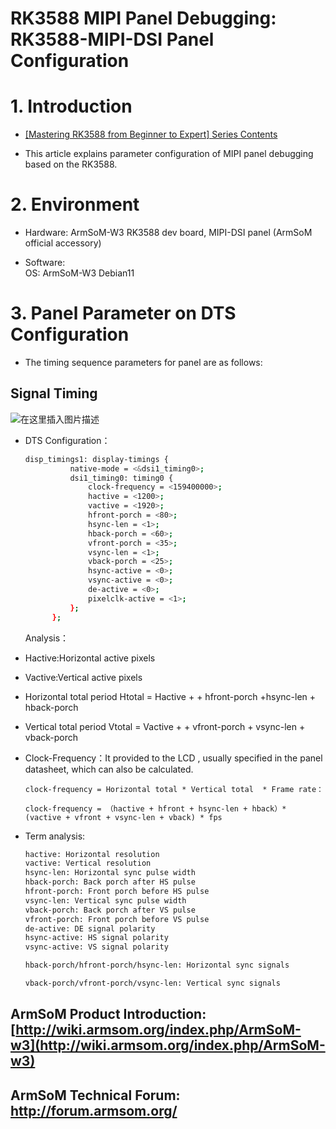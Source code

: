 # RK3588 MIPI Panel Debugging:  RK3588-MIPI-DSI Panel Configuration

# 1. Introduction

- [[Mastering RK3588 from Beginner to Expert] Series Contents](https://blog.csdn.net/nb124667390/article/details/130725546)

- This article explains parameter configuration of MIPI panel debugging based on the RK3588.

# 2.  Environment


- Hardware: 
  ArmSoM-W3 RK3588 dev board, MIPI-DSI panel (ArmSoM official accessory)

- Software:  
  OS: ArmSoM-W3 Debian11

# 3. Panel Parameter on DTS Configuration 

- The timing sequence parameters  for panel are as follows:

## Signal Timing 

![在这里插入图片描述](https://github.com/ArmSoM/Embedded-Technology-Blog/blob/main/image/RK3588-MIPI-Panel-Debugging-RK3588-MIPI-DSI-Pane.png)

- DTS Configuration：

  ```bash
  disp_timings1: display-timings {    
  			native-mode = <&dsi1_timing0>;
  			dsi1_timing0: timing0 {
  				clock-frequency = <159400000>;  
  				hactive = <1200>;
  				vactive = <1920>;
  				hfront-porch = <80>;
  				hsync-len = <1>;
  				hback-porch = <60>;
  				vfront-porch = <35>;
  				vsync-len = <1>;
  				vback-porch = <25>;
  				hsync-active = <0>;
  				vsync-active = <0>;
  				de-active = <0>;
  				pixelclk-active = <1>;
  			};
  		};
  ```

  Analysis：

- Hactive:Horizontal active pixels

- Vactive:Vertical active pixels

- Horizontal total period  Htotal = Hactive + + hfront-porch +hsync-len + hback-porch 

- Vertical total period   Vtotal = Vactive + + vfront-porch + vsync-len + vback-porch

- Clock-Frequency：It provided to the LCD , usually specified in the panel datasheet, which can also be calculated.

      clock-frequency = Horizontal total * Vertical total  * Frame rate：

  `clock-frequency = （hactive + hfront + hsync-len + hback）* (vactive + vfront + vsync-len + vback) * fps`

- Term analysis:

  ```bash
  hactive: Horizontal resolution
  vactive: Vertical resolution
  hsync-len: Horizontal sync pulse width
  hback-porch: Back porch after HS pulse
  hfront-porch: Front porch before HS pulse 
  vsync-len: Vertical sync pulse width
  vback-porch: Back porch after VS pulse
  vfront-porch: Front porch before VS pulse
  de-active: DE signal polarity
  hsync-active: HS signal polarity
  vsync-active: VS signal polarity
  
  hback-porch/hfront-porch/hsync-len: Horizontal sync signals
  
  vback-porch/vfront-porch/vsync-len: Vertical sync signals 
  ```

## ArmSoM Product Introduction: [http://wiki.armsom.org/index.php/ArmSoM-w3](http://wiki.armsom.org/index.php/ArmSoM-w3)

## ArmSoM Technical Forum: http://forum.armsom.org/